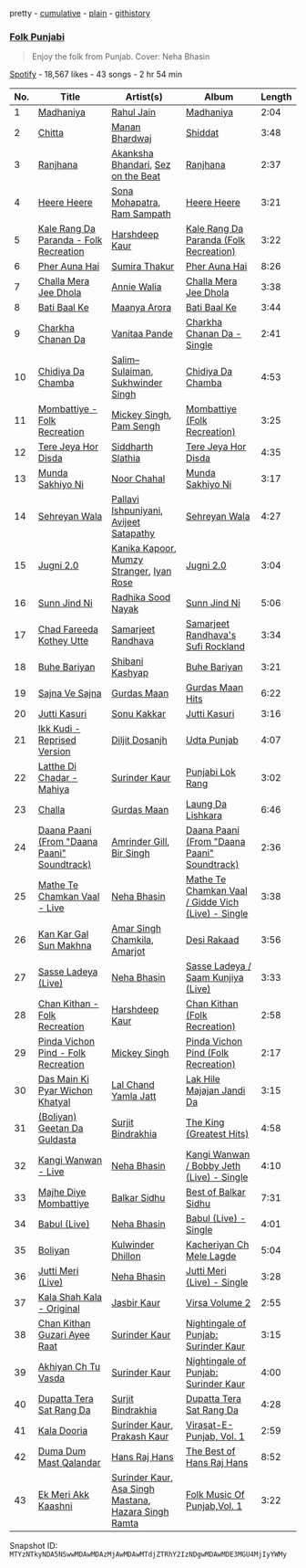 pretty - [cumulative](/playlists/cumulative/37i9dQZF1DX5lHBoCtADgQ.md) - [plain](/playlists/plain/37i9dQZF1DX5lHBoCtADgQ) - [githistory](https://github.githistory.xyz/mackorone/spotify-playlist-archive/blob/main/playlists/plain/37i9dQZF1DX5lHBoCtADgQ)

### [Folk Punjabi](https://open.spotify.com/playlist/37i9dQZF1DX5lHBoCtADgQ)

> Enjoy the folk from Punjab\. Cover: Neha Bhasin

[Spotify](https://open.spotify.com/user/spotify) - 18,567 likes - 43 songs - 2 hr 54 min

| No. | Title | Artist(s) | Album | Length |
|---|---|---|---|---|
| 1 | [Madhaniya](https://open.spotify.com/track/7JhqIABcX6GZLbVRbbKsKZ) | [Rahul Jain](https://open.spotify.com/artist/5tJx4B5oBr1LJkkHI8GFYX) | [Madhaniya](https://open.spotify.com/album/1PxxiGMkxPXAqVNT5IvJX8) | 2:04 |
| 2 | [Chitta](https://open.spotify.com/track/6JUQViD0hLXlvWXCV4uUF8) | [Manan Bhardwaj](https://open.spotify.com/artist/3pQ4aA7dkolyjUAMrVScgh) | [Shiddat](https://open.spotify.com/album/2ifXB65SLpF97vWZjKGpQ9) | 3:48 |
| 3 | [Ranjhana](https://open.spotify.com/track/1upV3GcdtYBdoDwOzUjo60) | [Akanksha Bhandari](https://open.spotify.com/artist/2U5K35Kwj0LqkfG3ENnnSL), [Sez on the Beat](https://open.spotify.com/artist/7hI0IRD66iykVpXiieNRbe) | [Ranjhana](https://open.spotify.com/album/5Nt2hF22SqOBga62QCh5bI) | 2:37 |
| 4 | [Heere Heere](https://open.spotify.com/track/2stPaiSWbATmVxci9KFxzq) | [Sona Mohapatra](https://open.spotify.com/artist/5bv6NvAYNuvd2Vq13nHdG3), [Ram Sampath](https://open.spotify.com/artist/3PpjqSKBer3obW6lDflOBx) | [Heere Heere](https://open.spotify.com/album/3XVXeXlPM2nTGIcdo7YFz2) | 3:21 |
| 5 | [Kale Rang Da Paranda \- Folk Recreation](https://open.spotify.com/track/039Oq1RHJnoD0kwq91qjha) | [Harshdeep Kaur](https://open.spotify.com/artist/3xU8YsNNkmWSPewlB18NUz) | [Kale Rang Da Paranda \(Folk Recreation\)](https://open.spotify.com/album/5YkV1sIY7bgXJGLhiXtTUb) | 3:22 |
| 6 | [Pher Auna Hai](https://open.spotify.com/track/5acoH9Gwk4YOdGNW7MQsJR) | [Sumira Thakur](https://open.spotify.com/artist/3VH81IpQ87OQBRe2XQpCup) | [Pher Auna Hai](https://open.spotify.com/album/71pz9bZ4703sorThtx4FLN) | 8:26 |
| 7 | [Challa Mera Jee Dhola](https://open.spotify.com/track/5eFYClAF0m6zOjH9JeCByt) | [Annie Walia](https://open.spotify.com/artist/00HXgtYHCfo0SAKRg1JJl5) | [Challa Mera Jee Dhola](https://open.spotify.com/album/684ZR78vU7xTzpX8Rpad8j) | 3:38 |
| 8 | [Bati Baal Ke](https://open.spotify.com/track/2RQj3BktqBSCYlvns7lM9Z) | [Maanya Arora](https://open.spotify.com/artist/2yis41rltks0pQr6nCBAD6) | [Bati Baal Ke](https://open.spotify.com/album/3LkK5f4Jub3h8HdvzHqIyq) | 3:44 |
| 9 | [Charkha Chanan Da](https://open.spotify.com/track/0xzWSIQUvzSZT49sucvUiO) | [Vanitaa Pande](https://open.spotify.com/artist/3eQvg7bacPWnBBn8rMjlZH) | [Charkha Chanan Da \- Single](https://open.spotify.com/album/0VwoU2f8ytfmsO4qdsU0db) | 2:41 |
| 10 | [Chidiya Da Chamba](https://open.spotify.com/track/7AKaVhDuiQjcAYsUmqA7Gg) | [Salim–Sulaiman](https://open.spotify.com/artist/6ohaQzKaXrobAL8paLSaxq), [Sukhwinder Singh](https://open.spotify.com/artist/19MVxKZZdPj2X0F8pi0OCT) | [Chidiya Da Chamba](https://open.spotify.com/album/5mfXgnrBzf5e0kUlC6CoPl) | 4:53 |
| 11 | [Mombattiye \- Folk Recreation](https://open.spotify.com/track/7CAKJJmeiQsupcz8pTQjtx) | [Mickey Singh](https://open.spotify.com/artist/4TytLlhbWaVCpuyATg6syY), [Pam Sengh](https://open.spotify.com/artist/5LSheYLF7ZnIulhPQ5aEgx) | [Mombattiye \(Folk Recreation\)](https://open.spotify.com/album/71Q135Dh7bT8eNXVz2VQYM) | 3:25 |
| 12 | [Tere Jeya Hor Disda](https://open.spotify.com/track/3XIi6msH1YV5Nncnz07mIj) | [Siddharth Slathia](https://open.spotify.com/artist/3DYqdRwHGB8fjVO0JqAgN7) | [Tere Jeya Hor Disda](https://open.spotify.com/album/7n5DGiPi4rR8yBnH3I8osc) | 4:35 |
| 13 | [Munda Sakhiyo Ni](https://open.spotify.com/track/09Gy3xqh13lw2UoiGQTI9s) | [Noor Chahal](https://open.spotify.com/artist/5nB8qMUrfdM3RTVIhLTmQK) | [Munda Sakhiyo Ni](https://open.spotify.com/album/4NbRfMn3VX7Xj4nZq9RPgU) | 3:17 |
| 14 | [Sehreyan Wala](https://open.spotify.com/track/1aAxE9RbR70oMFXa1JDi8P) | [Pallavi Ishpuniyani](https://open.spotify.com/artist/63r000HgiPQhuzUcZ9MwPf), [Avijeet Satapathy](https://open.spotify.com/artist/37tUXAQcpsnXEDP3ONC39m) | [Sehreyan Wala](https://open.spotify.com/album/7BH5M3s2ziaUQBm5R9PCrJ) | 4:27 |
| 15 | [Jugni 2.0](https://open.spotify.com/track/7rNFiL6NGvaXkFkemj91Tg) | [Kanika Kapoor](https://open.spotify.com/artist/6qcIg4IPLulyc03mWR87N8), [Mumzy Stranger](https://open.spotify.com/artist/1ZjTtkG8iHppYgibGNc4rw), [Iyan Rose](https://open.spotify.com/artist/7ysTASyLV8jrYJHPfrUPzA) | [Jugni 2.0](https://open.spotify.com/album/0QAZxuGZxtJ4hcCJaMGBkB) | 3:04 |
| 16 | [Sunn Jind Ni](https://open.spotify.com/track/5hNpXC3jyS4ftFLwhrW8zZ) | [Radhika Sood Nayak](https://open.spotify.com/artist/2SqsUzRgET3O9YHPQCOsDD) | [Sunn Jind Ni](https://open.spotify.com/album/0OcMOuOM1dF7aOh4FbP9En) | 5:06 |
| 17 | [Chad Fareeda Kothey Utte](https://open.spotify.com/track/4IgCmYl6e9msF6NwqLF8KV) | [Samarjeet Randhava](https://open.spotify.com/artist/0CQ4IAP1aTbl4CsanNOZ57) | [Samarjeet Randhava's Sufi Rockland](https://open.spotify.com/album/71FkXqsYbZSX71T3FeoM6i) | 3:34 |
| 18 | [Buhe Bariyan](https://open.spotify.com/track/2S7jQnlsEVgMpNyZzPPwgK) | [Shibani Kashyap](https://open.spotify.com/artist/3C7kSV4XIr4XrrNctgAG1v) | [Buhe Bariyan](https://open.spotify.com/album/5vpSmKJ6pSPcGqLfHGfmpU) | 3:21 |
| 19 | [Sajna Ve Sajna](https://open.spotify.com/track/4eIOdicpfNZq1CHTD6U2BW) | [Gurdas Maan](https://open.spotify.com/artist/3ttzOzBpRWRBzhn6thqhdT) | [Gurdas Maan Hits](https://open.spotify.com/album/33JWCJhCr7UJMa3UZbeNeJ) | 6:22 |
| 20 | [Jutti Kasuri](https://open.spotify.com/track/6MgpNbDOfA93e1YusNgGnl) | [Sonu Kakkar](https://open.spotify.com/artist/1Pn6pKlgzxcH6iIRp08dQr) | [Jutti Kasuri](https://open.spotify.com/album/4RTIs4jzPWT8vA4ZEtHowD) | 3:16 |
| 21 | [Ikk Kudi \- Reprised Version](https://open.spotify.com/track/0gPW9v2NYGnWzhz5I06ajD) | [Diljit Dosanjh](https://open.spotify.com/artist/2FKWNmZWDBZR4dE5KX4plR) | [Udta Punjab](https://open.spotify.com/album/6FfNmnl6x2AURdIRKJj925) | 4:07 |
| 22 | [Latthe Di Chadar \- Mahiya](https://open.spotify.com/track/4hvesFus234aJFjiExrWmY) | [Surinder Kaur](https://open.spotify.com/artist/5fucIZfxk9a3qSYc5nMkVC) | [Punjabi Lok Rang](https://open.spotify.com/album/23QaJYPtM3mYvxyGPYXEBG) | 3:02 |
| 23 | [Challa](https://open.spotify.com/track/4Au2BuSo70ozHs8TFE2dwh) | [Gurdas Maan](https://open.spotify.com/artist/3ttzOzBpRWRBzhn6thqhdT) | [Laung Da Lishkara](https://open.spotify.com/album/55LNP0Gwa2VONSPlxbycVW) | 6:46 |
| 24 | [Daana Paani \(From "Daana Paani" Soundtrack\)](https://open.spotify.com/track/7xT9DUDXxmjb1hsIcnzGrq) | [Amrinder Gill](https://open.spotify.com/artist/1x02ug1CLkx7mrQP9FRswh), [Bir Singh](https://open.spotify.com/artist/6Su06O6MCxKJXOtxkM8iBi) | [Daana Paani \(From "Daana Paani" Soundtrack\)](https://open.spotify.com/album/73oPRBDmqdR1SWaFWd8WzO) | 2:36 |
| 25 | [Mathe Te Chamkan Vaal \- Live](https://open.spotify.com/track/3SkUaDTh5M4BDdQOLzLiol) | [Neha Bhasin](https://open.spotify.com/artist/4E5oyNFcB3uXLkLdjYmP9Z) | [Mathe Te Chamkan Vaal / Gidde Vich \(Live\) \- Single](https://open.spotify.com/album/4FMCAGhni2EPuBGxw6Dq9O) | 3:38 |
| 26 | [Kan Kar Gal Sun Makhna](https://open.spotify.com/track/09cKiNMeQBxtWE3l0VJiAi) | [Amar Singh Chamkila](https://open.spotify.com/artist/2yZ5VRE8Cy4H81VL9biNbQ), [Amarjot](https://open.spotify.com/artist/3cE16YWyzYxHOfnm64kKgg) | [Desi Rakaad](https://open.spotify.com/album/4hBesI9nEwYhRcoPFaAwSI) | 3:56 |
| 27 | [Sasse Ladeya \(Live\)](https://open.spotify.com/track/61J3Yk08StGFBKAQ3dsInA) | [Neha Bhasin](https://open.spotify.com/artist/4E5oyNFcB3uXLkLdjYmP9Z) | [Sasse Ladeya / Saam Kunjiya \(Live\)](https://open.spotify.com/album/53ogb57aAnxhx27Y65bRWY) | 3:33 |
| 28 | [Chan Kithan \- Folk Recreation](https://open.spotify.com/track/2gc2744uSnOSwTIbT78khL) | [Harshdeep Kaur](https://open.spotify.com/artist/3xU8YsNNkmWSPewlB18NUz) | [Chan Kithan \(Folk Recreation\)](https://open.spotify.com/album/0ZKhRD4v1zVQmEdsrVJxS8) | 2:58 |
| 29 | [Pinda Vichon Pind \- Folk Recreation](https://open.spotify.com/track/1jEzFM4KUY7Zi2X7taKiZ8) | [Mickey Singh](https://open.spotify.com/artist/4TytLlhbWaVCpuyATg6syY) | [Pinda Vichon Pind \(Folk Recreation\)](https://open.spotify.com/album/5yFJPxffYbmIqmSdybpk1A) | 2:17 |
| 30 | [Das Main Ki Pyar Wichon Khatyal](https://open.spotify.com/track/0je2FP3jnEOzma2eHaUPA7) | [Lal Chand Yamla Jatt](https://open.spotify.com/artist/4agUz5gEUgjnDHiZfZZ3yX) | [Lak Hile Majajan Jandi Da](https://open.spotify.com/album/4lXQtIeUiDuEQ0H8rM0FDp) | 3:15 |
| 31 | [\(Boliyan\) Geetan Da Guldasta](https://open.spotify.com/track/5PBB2DjqraVp7tdPlaZyD2) | [Surjit Bindrakhia](https://open.spotify.com/artist/2tcB32mxjVzmLcyfGizWNX) | [The King \(Greatest Hits\)](https://open.spotify.com/album/2EhYAoGlyd6OZkNRhOq4JH) | 4:58 |
| 32 | [Kangi Wanwan \- Live](https://open.spotify.com/track/7pKDQawo9ClvxVmRBYTzaM) | [Neha Bhasin](https://open.spotify.com/artist/4E5oyNFcB3uXLkLdjYmP9Z) | [Kangi Wanwan / Bobby Jeth \(Live\) \- Single](https://open.spotify.com/album/2Xgp2lbLFymILvM4XtqAKU) | 4:10 |
| 33 | [Majhe Diye Mombattiye](https://open.spotify.com/track/2gP09WRLU9PajUoOgCDYWU) | [Balkar Sidhu](https://open.spotify.com/artist/6uBqTShUAXu6jwhxxvhuhZ) | [Best of Balkar Sidhu](https://open.spotify.com/album/72HqqELNR5MK8wGgPxjOfQ) | 7:31 |
| 34 | [Babul \(Live\)](https://open.spotify.com/track/0kwvNhB7n6og4rAM9DrQA4) | [Neha Bhasin](https://open.spotify.com/artist/4E5oyNFcB3uXLkLdjYmP9Z) | [Babul \(Live\) \- Single](https://open.spotify.com/album/1q77LT1cF0ZNMDsnYpeRTi) | 4:01 |
| 35 | [Boliyan](https://open.spotify.com/track/4nX7vCRUiySBcVHyy8xWBJ) | [Kulwinder Dhillon](https://open.spotify.com/artist/1Qxa8XqBALw9cbsZvppv5t) | [Kacheriyan Ch Mele Lagde](https://open.spotify.com/album/2mxYO1V5PTqFGgYrmeiGi8) | 5:04 |
| 36 | [Jutti Meri \(Live\)](https://open.spotify.com/track/4RXpYrUS1ARaN3euvGHpTj) | [Neha Bhasin](https://open.spotify.com/artist/4E5oyNFcB3uXLkLdjYmP9Z) | [Jutti Meri \(Live\) \- Single](https://open.spotify.com/album/1T18aurspe5ouDMzg9Xaas) | 3:28 |
| 37 | [Kala Shah Kala \- Original](https://open.spotify.com/track/3pBEKZBDGtiwvLURVaAbeO) | [Jasbir Kaur](https://open.spotify.com/artist/2aqqAXlGOXV2WdUxbl4uju) | [Virsa Volume 2](https://open.spotify.com/album/6KP8Y0FU1zfhz5cPMuGjIj) | 2:55 |
| 38 | [Chan Kithan Guzari Ayee Raat](https://open.spotify.com/track/6lhj5jxQ824CfnrAyjjvMR) | [Surinder Kaur](https://open.spotify.com/artist/5fucIZfxk9a3qSYc5nMkVC) | [Nightingale of Punjab: Surinder Kaur](https://open.spotify.com/album/2zavYk1CzXnTndGsGRNQhw) | 3:15 |
| 39 | [Akhiyan Ch Tu Vasda](https://open.spotify.com/track/6sPPCGilVdL9L3R3YCVjDX) | [Surinder Kaur](https://open.spotify.com/artist/5fucIZfxk9a3qSYc5nMkVC) | [Nightingale of Punjab: Surinder Kaur](https://open.spotify.com/album/2zavYk1CzXnTndGsGRNQhw) | 4:00 |
| 40 | [Dupatta Tera Sat Rang Da](https://open.spotify.com/track/4ADBNyJrE1xDeOGU8aCByZ) | [Surjit Bindrakhia](https://open.spotify.com/artist/2tcB32mxjVzmLcyfGizWNX) | [Dupatta Tera Sat Rang Da](https://open.spotify.com/album/3v6noFGkc8KKejSetXmWLv) | 4:28 |
| 41 | [Kala Dooria](https://open.spotify.com/track/2IvSrdat1OK4xMArwWEWyt) | [Surinder Kaur](https://open.spotify.com/artist/5fucIZfxk9a3qSYc5nMkVC), [Prakash Kaur](https://open.spotify.com/artist/51te2iwubcXb5dKxUxpWkh) | [Virasat\-E\-Punjab, Vol\. 1](https://open.spotify.com/album/7BLztbcJkDA2UvmCsrU7fW) | 2:59 |
| 42 | [Duma Dum Mast Qalandar](https://open.spotify.com/track/02c0dOVxkBAHXP8nxFsgKB) | [Hans Raj Hans](https://open.spotify.com/artist/7967TUOaS203OMlBrsHS8X) | [The Best of Hans Raj Hans](https://open.spotify.com/album/2IWlYsJ3zRA2umEAYccWtK) | 8:52 |
| 43 | [Ek Meri Akk Kaashni](https://open.spotify.com/track/7nSVPEAgUFEMq84e9yIDsA) | [Surinder Kaur](https://open.spotify.com/artist/5fucIZfxk9a3qSYc5nMkVC), [Asa Singh Mastana](https://open.spotify.com/artist/5MjQby5pq8m4mANED6jFbA), [Hazara Singh Ramta](https://open.spotify.com/artist/7LbnqdejlXAPj3k6T7rY4b) | [Folk Music Of Punjab,Vol\. 1](https://open.spotify.com/album/7DVAPTaRl06o1qEMTG7jIA) | 3:22 |

Snapshot ID: `MTYzNTkyNDA5NSwwMDAwMDAzMjAwMDAwMTdjZTRhY2IzNDgwMDAwMDE3MGU4MjIyYWMy`